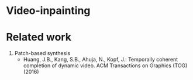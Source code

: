 # Video-inpainting

# Related work
1. Patch-based synthesis
   - Huang, J.B., Kang, S.B., Ahuja, N., Kopf, J.: Temporally coherent completion of dynamic video. ACM Transactions on Graphics (TOG) (2016)

